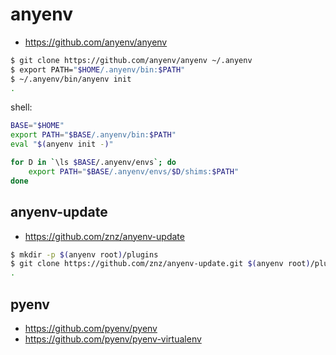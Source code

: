 # anyenv

- https://github.com/anyenv/anyenv

~~~bash
$ git clone https://github.com/anyenv/anyenv ~/.anyenv
$ export PATH="$HOME/.anyenv/bin:$PATH"
$ ~/.anyenv/bin/anyenv init
.
~~~

shell:

~~~bash
BASE="$HOME"
export PATH="$BASE/.anyenv/bin:$PATH"
eval "$(anyenv init -)"

for D in `\ls $BASE/.anyenv/envs`; do
    export PATH="$BASE/.anyenv/envs/$D/shims:$PATH"
done
~~~

## anyenv-update

- https://github.com/znz/anyenv-update

~~~bash
$ mkdir -p $(anyenv root)/plugins
$ git clone https://github.com/znz/anyenv-update.git $(anyenv root)/plugins/anyenv-update
.
~~~

## pyenv

- https://github.com/pyenv/pyenv
- https://github.com/pyenv/pyenv-virtualenv
